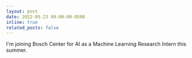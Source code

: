 ```yaml
---
layout: post
date: 2022-05-23 09:00:00-0500
inline: true
related_posts: false
---
```


I'm joining Bosch Center for AI as a Machine Learning Research Intern this summer.